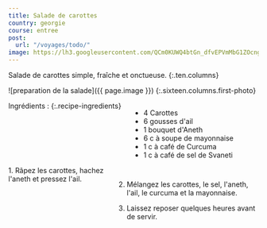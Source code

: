 ```yaml
---
title: Salade de carottes
country: georgie
course: entree
post:
  url: "/voyages/todo/"
image: https://lh3.googleusercontent.com/QCm0KUWQ4btGn_dfvEPVmMbG1ZOcngMdVnmmgnOpNeTDcLYbipfUlw_dotI339tGdsR8x11-vBs1tx2keYtkwl0HZLbH_OLFopJw4sZPKP6ARwS82AmwdI_Z2sHGugmqnzlMKfGJa6POBPIB2xmHl-_yNGOpTd4Hr1wwuOwUTnRs5a4dsZ2hvMBAGNQb51hJVKq-r9aaQ_JbEAixNUVlW4kJk9Ep7vL4dG4n7q_5SiCs4YTJhYpZT-vWxrumF_G2OYQ4InUMKQgWt3ZPoZwSIejEs74F5-AOqiSC0MkcHJTC3aWF9TxE7dJ5WsIbMW_ZWfChpsQhv-jYFMYY2Y4Xb3fdKf7nNGSdy9gH83COiByq7irJTBkOCVoPwN1iGxMYp6ZAN4IidX0P4908OiKzxlYpXYpvDxbMs9tXJpa0A2oAJ7kVz1e5Gu47Q7YLGEHna07JKLxgM43KXzzgC9q0cnF0CisYIa6kpjvyfbFC0GydtMXcH0DKUNfC715jV0RPAGSVS2GxhDDVqhXtcni635Ml38BNqBl5OeJfU7nY-xpK7NOEpVpxynsPNBw4zZbKjXuUG21wz5p7cSQEAg1KCj37g_xX3ZS0TjGuR2dJmcRlUQvD9S7yxDoEZJzQsaoRvS09UNyCMgkj_Ty05I2AEOC05H985e_TZ1ZfJLIweXd5rnldhfy8bBQ=w900
---
```


Salade de carottes simple, fraîche et onctueuse.
{:.ten.columns}

<!--fin extrait-->

![preparation de la salade]({{ page.image }})
{:.sixteen.columns.first-photo}

<div class="four columns" markdown="1">
Ingrédients :
{:.recipe-ingredients}

- 4 Carottes
- 6 gousses d'ail
- 1 bouquet d'Aneth
- 6 c à soupe de mayonnaise
- 1 c à café de Curcuma
- 1 c à café de sel de Svaneti
</div>

<div class="ten columns" markdown="1">
1. Râpez les carottes, hachez l'aneth et pressez l'ail.

2. Mélangez les carottes, le sel, l'aneth, l'ail, le curcuma et la mayonnaise.

3. Laissez reposer quelques heures avant de servir.
</div>
